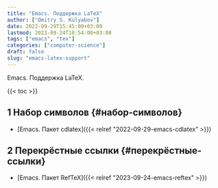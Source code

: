 ```yaml
---
title: "Emacs. Поддержка LaTeX"
author: ["Dmitry S. Kulyabov"]
date: 2022-09-29T15:45:00+03:00
lastmod: 2023-09-24T18:54:00+03:00
tags: ["emacs", "tex"]
categories: ["computer-science"]
draft: false
slug: "emacs-latex-support"
---
```


Emacs. Поддержка LaTeX.

<!--more-->

{{< toc >}}


## <span class="section-num">1</span> Набор символов {#набор-символов}

-   [Emacs. Пакет cdlatex]({{< relref "2022-09-29-emacs-cdlatex" >}})


## <span class="section-num">2</span> Перекрёстные ссылки {#перекрёстные-ссылки}

-   [Emacs. Пакет RefTeX]({{< relref "2023-09-24-emacs-reftex" >}})
